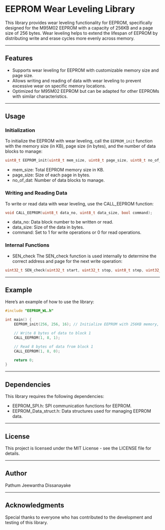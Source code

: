 # EEPROM Wear Leveling Library

This library provides wear leveling functionality for EEPROM, specifically designed for the M95M02 EEPROM with a capacity of 256KB and a page size of 256 bytes. Wear leveling helps to extend the lifespan of EEPROM by distributing write and erase cycles more evenly across memory.

---

## Features

- Supports wear leveling for EEPROM with customizable memory size and page size.
- Allows writing and reading of data with wear leveling to prevent excessive wear on specific memory locations.
- Optimized for M95M02 EEPROM but can be adapted for other EEPROMs with similar characteristics.

---

## Usage

### Initialization

To initialize the EEPROM with wear leveling, call the `EEPROM_init` function with the memory size (in KB), page size (in bytes), and the number of data blocks to manage:

```c
uint8_t EEPROM_init(uint8_t mem_size, uint8_t page_size, uint8_t no_of_dat);
```

- mem_size: Total EEPROM memory size in KB.
- page_size: Size of each page in bytes.
- no_of_dat: Number of data blocks to manage.


### Writing and Reading Data
To write or read data with wear leveling, use the CALL_EEPROM function:

```c
void CALL_EEPROM(uint8_t data_no, uint8_t data_size, bool command);
```
- data_no: Data block number to be written or read.
- data_size: Size of the data in bytes.
- command: Set to 1 for write operations or 0 for read operations.


### Internal Functions
- SEN_check
The SEN_check function is used internally to determine the correct address and page for the next write operation:

```c
uint32_t SEN_check(uint32_t start, uint32_t stop, uint8_t step, uint32_t last_add, uint32_t curru_page);
```

---

## Example

Here’s an example of how to use the library:

```c
#include "EEPROM_WL.h"

int main() {
    EEPROM_init(256, 256, 16); // Initialize EEPROM with 256KB memory, 256B page size, managing 10 data blocks

    // Write 8 bytes of data to block 1
    CALL_EEPROM(1, 8, 1);

    // Read 8 bytes of data from block 1
    CALL_EEPROM(1, 8, 0);

    return 0;
}
```

---

## Dependencies
This library requires the following dependencies:

- EEPROM_SPI.h: SPI communication functions for EEPROM.
- EEPROM_Data_struct.h: Data structures used for managing EEPROM data.
  
---

## License
This project is licensed under the MIT License - see the LICENSE file for details.
  
---

## Author
 Pathum Jeewantha Dissanayake 

---

## Acknowledgments
Special thanks to everyone who has contributed to the development and testing of this library.


